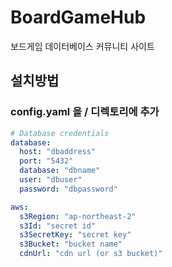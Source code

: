 # BoardGameHub
보드게임 데이터베이스 커뮤니티 사이트

## 설치방법

### config.yaml 을 / 디렉토리에 추가
```yaml
# Database credentials
database:
  host: "dbaddress"
  port: "5432"
  database: "dbname"
  user: "dbuser"
  password: "dbpassword"

aws:
  s3Region: "ap-northeast-2"
  s3Id: "secret id"
  s3SecretKey: "secret key"
  s3Bucket: "bucket name"
  cdnUrl: "cdn url (or s3 bucket)"
```
